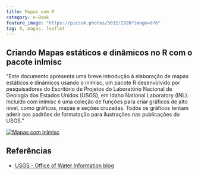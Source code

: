 ```yaml
---
title: Mapas com R
category: e-Book
feature_image: "https://picsum.photos/5032/2920?image=976"
tag: R, mapas, leaflet
---
```

## Criando Mapas estáticos e dinâmicos no R com o pacote inlmisc
"Este documento apresenta uma breve introdução à elaboração de mapas estáticos e dinâmicos usando o inlmisc, um pacote R desenvolvido por pesquisadores do Escritório de Projetos do Laboratório Nacional de Geologia dos Estados Unidos (USGS), em Idaho National Laboratory (INL). Incluído com inlmisc é uma coleção de funções para criar gráficos de alto nível, como gráficos, mapas e seções cruzadas. Todos os gráficos tentam aderir aos padrões de formatação para ilustrações nas publicações do USGS."

[![Mapas com inlmisc](https://github.com/geosaber/r4geo/raw/gh-pages/img/plot_volcano_din-1.png)](https://owi.usgs.gov/blog/inlmiscmaps)

## Referências
- [USGS - Office of Water Information blog](https://owi.usgs.gov/blog/inlmiscmaps)
